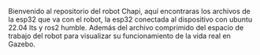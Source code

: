 Bienvenido al repositorio del robot Chapi, aquí encontraras los archivos de la esp32 que va con el robot, la esp32 conectada al dispositivo con ubuntu 22.04 lts y ros2 humble. Además del archivo comprimido del espacio de trabajo del robot para visualizar su funcionamiento de la vida real en Gazebo.
